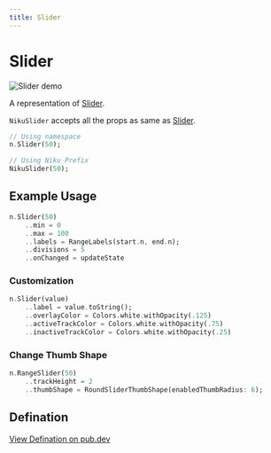 ```yaml
---
title: Slider
---
```

# Slider
![Slider demo](/widgets/slider.png)

A representation of [Slider](https://material.io/components/sliders).

`NikuSlider` accepts all the props as same as [Slider](https://api.flutter.dev/flutter/material/Slider-class.html).

```dart
// Using namespace
n.Slider(50);

// Using Niku Prefix
NikuSlider(50);
```

## Example Usage
```dart
n.Slider(50)
    ..min = 0
    ..max = 100
    ..labels = RangeLabels(start.n, end.n);
    ..divisions = 5
    ..onChanged = updateState
```

### Customization
```dart
n.Slider(value)
    ..label = value.toString();
    ..overlayColor = Colors.white.withOpacity(.125)
    ..activeTrackColor = Colors.white.withOpacity(.75)
    ..inactiveTrackColor = Colors.white.withOpacity(.25)
```

### Change Thumb Shape
```dart
n.RangeSlider(50)
    ..trackHeight = 2
    ..thumbShape = RoundSliderThumbShape(enabledThumbRadius: 6);
```

## Defination
[View Defination on pub.dev](https://pub.dev/documentation/niku/latest/widget_slider/NikuSlider-class.html)
